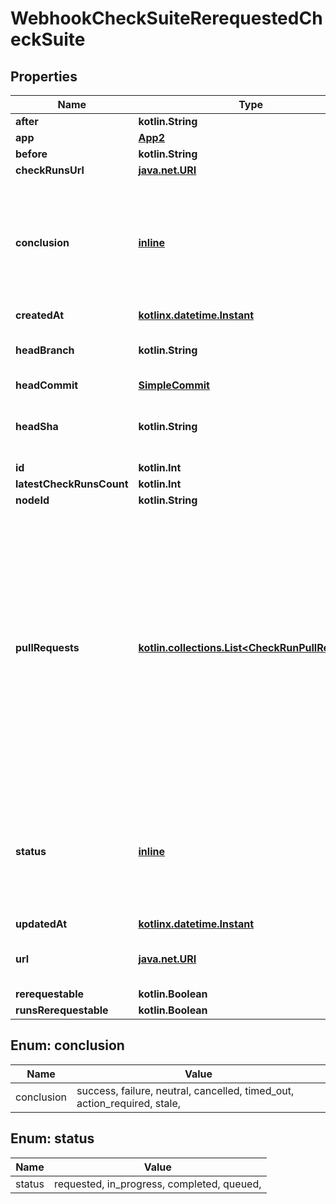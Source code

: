 
# WebhookCheckSuiteRerequestedCheckSuite

## Properties
Name | Type | Description | Notes
------------ | ------------- | ------------- | -------------
**after** | **kotlin.String** |  | 
**app** | [**App2**](App2.md) |  | 
**before** | **kotlin.String** |  | 
**checkRunsUrl** | [**java.net.URI**](java.net.URI.md) |  | 
**conclusion** | [**inline**](#Conclusion) | The summary conclusion for all check runs that are part of the check suite. This value will be &#x60;null&#x60; until the check run has completed. | 
**createdAt** | [**kotlinx.datetime.Instant**](kotlinx.datetime.Instant.md) |  | 
**headBranch** | **kotlin.String** | The head branch name the changes are on. | 
**headCommit** | [**SimpleCommit**](SimpleCommit.md) |  | 
**headSha** | **kotlin.String** | The SHA of the head commit that is being checked. | 
**id** | **kotlin.Int** |  | 
**latestCheckRunsCount** | **kotlin.Int** |  | 
**nodeId** | **kotlin.String** |  | 
**pullRequests** | [**kotlin.collections.List&lt;CheckRunPullRequest&gt;**](CheckRunPullRequest.md) | An array of pull requests that match this check suite. A pull request matches a check suite if they have the same &#x60;head_sha&#x60; and &#x60;head_branch&#x60;. When the check suite&#39;s &#x60;head_branch&#x60; is in a forked repository it will be &#x60;null&#x60; and the &#x60;pull_requests&#x60; array will be empty. | 
**status** | [**inline**](#Status) | The summary status for all check runs that are part of the check suite. Can be &#x60;requested&#x60;, &#x60;in_progress&#x60;, or &#x60;completed&#x60;. | 
**updatedAt** | [**kotlinx.datetime.Instant**](kotlinx.datetime.Instant.md) |  | 
**url** | [**java.net.URI**](java.net.URI.md) | URL that points to the check suite API resource. | 
**rerequestable** | **kotlin.Boolean** |  |  [optional]
**runsRerequestable** | **kotlin.Boolean** |  |  [optional]


<a id="Conclusion"></a>
## Enum: conclusion
Name | Value
---- | -----
conclusion | success, failure, neutral, cancelled, timed_out, action_required, stale, 


<a id="Status"></a>
## Enum: status
Name | Value
---- | -----
status | requested, in_progress, completed, queued, 




